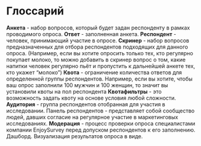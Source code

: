 # Глоссарий

**Анкета** - набор вопросов, который будет задан респонденту в рамках проводимого опроса.
**Ответ** - заполненная анкета.
**Респондент** -  человек, принимающий участие в опросе.
**Скринер** -  набор вопросов предназначенных для отбора респондентов подходящих для данного опроса. (Например, если вы хотите опросить только тех, кто регулярно покупает молоко, то можно добавить в скринер вопрос о том, какие напитки человек регулярно пьёт и пропустить к дальнейшей анкете тех, кто укажет “молоко”)
**Квота** - ограничение количества ответов для определенной группы респондентов. Например, если вы хотите, чтобы ваш опрос заполнили 100 мужчин и 100 женщин, то значит вы установили квоты на пол респондента
**Квотафильтры** - это возможность задать квоту на основе условия любой сложности.
**Аудитория** - группа респондентов отобранная для участия в исследовании.
Панель респондентов  - представляет собой сообщество людей, давших согласие на регулярное участие в маркетинговых исследованиях. 
**Модерация** - процесс проверки опроса специалистами компании EnjoySurvey перед допуском респондентов к его заполнению.
Дашборд. Визуализация результатов опроса в виде.
